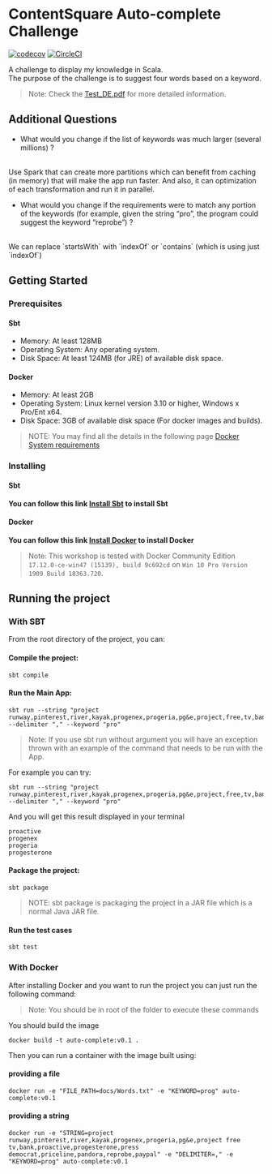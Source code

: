 # ContentSquare Auto-complete Challenge

[![codecov](https://codecov.io/gh/Amraneze/AutoComplete/branch/master/graph/badge.svg)](https://codecov.io/gh/Amraneze/AutoComplete)
[![CircleCI](https://circleci.com/gh/Amraneze/AutoComplete.svg?style=svg)](https://circleci.com/gh/Amraneze/AutoComplete)

A challenge to display my knowledge in Scala. 
<br />
The purpose of the challenge is to suggest four words based on a keyword.

>Note: Check the [Test_DE.pdf](docs/Test_DE.pdf) for more detailed information.

## Additional Questions
* What would you change if the list of keywords was much larger (several millions) ?
<br />
Use Spark that can create more partitions which can benefit from caching (in memory) that will make the app run faster. And also, it can optimization of each transformation and run it in parallel. 

* What would you change if the requirements were to match any portion of the keywords (for example, given the string “pro”, the program could suggest the keyword “reprobe”) ?
<br />
We can replace `startsWith` with `indexOf` or `contains` (which is using just `indexOf`)
 
## Getting Started

### Prerequisites

#### Sbt

* Memory: At least 128MB
* Operating System: Any operating system.
* Disk Space: At least 124MB (for JRE) of available disk space.

#### Docker

* Memory: At least 2GB
* Operating System: Linux kernel version 3.10 or higher, Windows x Pro/Ent x64.
* Disk Space: 3GB of available disk space (For docker images and builds).

> NOTE: You may find all the details in the following page [Docker System requirements](https://docs.docker.com/datacenter/ucp/1.1/installation/system-requirements/)

### Installing

#### Sbt
**You can follow this link [Install Sbt](https://www.scala-sbt.org/release/docs/Setup.html) to install Sbt**

#### Docker
**You can follow this link [Install Docker](https://docs.docker.com/install/) to install Docker**
>Note: This workshop is tested with Docker Community Edition `17.12.0-ce-win47 (15139), build 9c692cd` on `Win 10 Pro Version 1909 Build 18363.720`.

## Running the project

### With SBT
From the root directory of the project, you can:

#### Compile the project:
```
sbt compile
```

#### Run the Main App:
```
sbt run --string "project runway,pinterest,river,kayak,progenex,progeria,pg&e,project,free,tv,bank,proactive,progesterone,press,democrat,priceline,pandora,reprobe,paypal" --delimiter "," --keyword "pro"
```
>Note: If you use sbt run without argument you will have an exception thrown with an example of the command that needs to be run with the App.

For example you can try:
```
sbt run --string "project runway,pinterest,river,kayak,progenex,progeria,pg&e,project,free,tv,bank,proactive,progesterone,press,democrat,priceline,pandora,reprobe,paypal" --delimiter "," --keyword "pro"
```
And you will get this result displayed in your terminal
```
proactive
progenex
progeria
progesterone
```

#### Package the project:
```
sbt package
```
>NOTE: sbt package is packaging the project in a JAR file which is a normal Java JAR file.
#### Run the test cases
```
sbt test
```

### With Docker
After installing Docker and you want to run the project you can just run the following command:

>Note: You should be in root of the folder to execute these commands
>
You should build the image
```
docker build -t auto-complete:v0.1 .
```

Then you can run a container with the image built using:

#### providing a file
```
docker run -e "FILE_PATH=docs/Words.txt" -e "KEYWORD=prog" auto-complete:v0.1
```
#### providing a string
```
docker run -e "STRING=project runway,pinterest,river,kayak,progenex,progeria,pg&e,project free tv,bank,proactive,progesterone,press democrat,priceline,pandora,reprobe,paypal" -e "DELIMITER=," -e "KEYWORD=prog" auto-complete:v0.1
```


